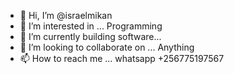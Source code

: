 - 👋 Hi, I’m @israelmikan
- 👀 I’m interested in ... Programming
- 🌱 I’m currently building software...
- 💞️ I’m looking to collaborate on ... Anything
- 📫 How to reach me ... whatsapp +256775197567

